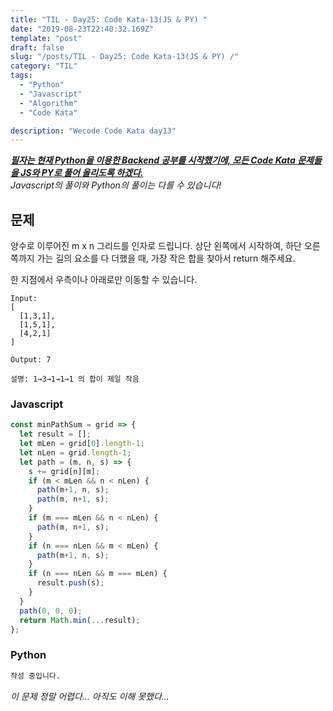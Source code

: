 ```yaml
---
title: "TIL - Day25: Code Kata-13(JS & PY) "
date: "2019-08-23T22:40:32.169Z"
template: "post"
draft: false
slug: "/posts/TIL - Day25: Code Kata-13(JS & PY) /"
category: "TIL"
tags:
  - "Python"
  - "Javascript"
  - "Algorithm"
  - "Code Kata"

description: "Wecode Code Kata day13"
---
```


_**<u>필자는 현재 Python을 이용한 Backend 공부를 시작했기에, 모든 Code Kata 문제들을 JS와 PY로 풀어 올리도록 하겠다.</u>**_</br>
_Javascript의 풀이와 Python의 풀이는 다를 수 있습니다!_

## 문제
양수로 이루어진 m x n 그리드를 인자로 드립니다.
상단 왼쪽에서 시작하여, 하단 오른쪽까지 가는 길의 요소를 다 더했을 때,
가장 작은 합을 찾아서 return 해주세요.

한 지점에서 우측이나 아래로만 이동할 수 있습니다.

```
Input:
[
  [1,3,1],
  [1,5,1],
  [4,2,1]
]

Output: 7

설명: 1→3→1→1→1 의 합이 제일 작음
```

### Javascript

```Javascript
const minPathSum = grid => {
  let result = [];
  let mLen = grid[0].length-1;
  let nLen = grid.length-1;
  let path = (m, n, s) => {
    s += grid[n][m];
    if (m < mLen && n < nLen) {
      path(m+1, n, s);
      path(m, n+1, s);
    }
    if (m === mLen && n < nLen) {
      path(m, n+1, s);
    }
    if (n === nLen && m < mLen) {
      path(m+1, n, s);
    }
    if (n === nLen && m === mLen) {
      result.push(s);
    }
  }
  path(0, 0, 0);
  return Math.min(...result);
};
```

### Python

```Python
작성 중입니다.
```
*이 문제 정말 어렵다... 아직도 이해 못했다...*
